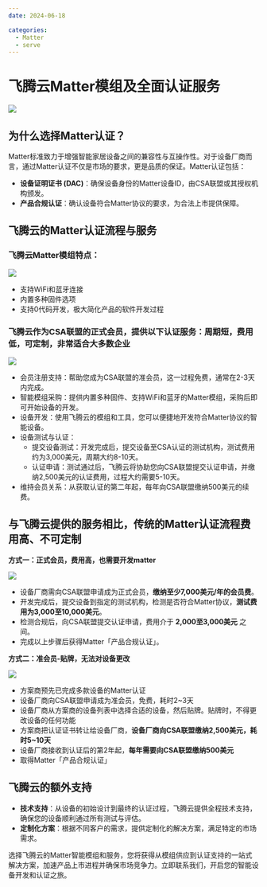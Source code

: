```yaml
---
date: 2024-06-18

categories:
  - Matter 
  - serve
---
```


# 飞腾云Matter模组及全面认证服务

![](/assets/images/matter认证.jpg)
<!-- more -->
## 为什么选择Matter认证？

Matter标准致力于增强智能家居设备之间的兼容性与互操作性。对于设备厂商而言，通过Matter认证不仅是市场的要求，更是品质的保证。Matter认证包括：

- **设备证明证书 (DAC)**：确保设备身份的Matter设备ID，由CSA联盟或其授权机构颁发。
- **产品合规认证**：确认设备符合Matter协议的要求，为合法上市提供保障。

## 飞腾云的Matter认证流程与服务

### 飞腾云Matter模组特点：

![](/assets/images/matter_renzheng4.jpg)

- 支持WiFi和蓝牙连接
- 内置多种固件选项
- 支持0代码开发，极大简化产品的软件开发过程

### 飞腾云作为CSA联盟的正式会员，提供以下认证服务：周期短，费用低，可定制，非常适合大多数企业

![](/assets/images/matter_renzheng2.png)

- 会员注册支持：帮助您成为CSA联盟的准会员，这一过程免费，通常在2-3天内完成。
- 智能模组采购：提供内置多种固件、支持WiFi和蓝牙的Matter模组，采购后即可开始设备的开发。
- 设备开发：使用飞腾云的模组和工具，您可以便捷地开发符合Matter协议的智能设备。
- 设备测试与认证：
    - 提交设备测试：开发完成后，提交设备至CSA认证的测试机构，测试费用约为3,000美元，周期大约8-10天。
    - 认证申请：测试通过后，飞腾云将协助您向CSA联盟提交认证申请，并缴纳2,500美元的认证费用，过程大约需要5-10天。
- 维持会员关系：从获取认证的第二年起，每年向CSA联盟缴纳500美元的续费。


## 与飞腾云提供的服务相比，传统的Matter认证流程费用高、不可定制

**方式一：正式会员，费用高，也需要开发matter**

![](/assets/images/matter_renzheng1.png)

- 设备厂商需向CSA联盟申请成为正式会员，**缴纳至少7,000美元/年的会员费**。
- 开发完成后，提交设备到指定的测试机构，检测是否符合Matter协议，**测试费用为3,000至10,000美元**。
- 检测合规后，向CSA联盟提交认证申请，费用介于 **2,000至3,000美元** 之间。
- 完成以上步骤后获得Matter「产品合规认证」。

**方式二：准会员-贴牌，无法对设备更改**

![](/assets/images/matter_renzheng3.png)

- 方案商预先已完成多款设备的Matter认证
- 设备厂商向CSA联盟申请成为准会员，免费，耗时2~3天
- 设备厂商从方案商的设备列表中选择合适的设备，然后贴牌。贴牌时，不得更改设备的任何功能
- 方案商把认证证书转让给设备厂商，**设备厂商向CSA联盟缴纳2,500美元，耗时5~10天**
- 设备厂商接收到认证后的第2年起，**每年需要向CSA联盟缴纳500美元**
- 取得Matter「产品合规认证」

## 飞腾云的额外支持

- **技术支持**：从设备的初始设计到最终的认证过程，飞腾云提供全程技术支持，确保您的设备顺利通过所有测试与评估。
- **定制化方案**：根据不同客户的需求，提供定制化的解决方案，满足特定的市场需求。

选择飞腾云的Matter智能模组和服务，您将获得从模组供应到认证支持的一站式解决方案，加速产品上市进程并确保市场竞争力。立即联系我们，开启您的智能设备开发和认证之旅。
